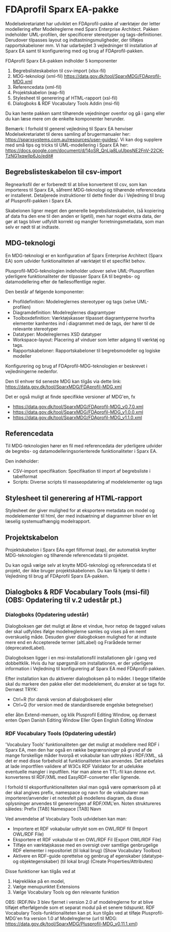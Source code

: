 FDAprofil Sparx EA-pakke
=======

Modelsekretariatet har udviklet en FDAprofil-pakke af værktøjer der letter modellering efter Modelreglerne med Sparx Enterprise Architect. Pakken indeholder UML-profilen, der specificerer stereotyper og tags-definitioner.  Derudover tilpasses layout og indtastningsmuligheder, der tilføjes rapportskabeloner mm. Vi har udarbejdet 3 vejledninger til installation af Sparx EA samt til konfigurering med og brug af FDAprofil-pakken.

FDAprofil Sparx EA-pakken indholder 5 komponenter

1. Begrebslisteskabelon til csv-import (xlsx-fil)
2. MDG-teknologi (xml-fil) https://data.gov.dk/tool/SparxMDG/FDAprofil-MDG.xml
3. Referencedata (xml-fil)
4. Projektskabelon (eap-fil)
5. Stylesheet til generering af HTML-rapport (xsl-fil)
6. Dialogboks & RDF Vocabulary Tools Addin (msi-fil)

Du kan hente pakken samt tilhørende vejedninger ovenfor og gå i gang eller du kan læse mere om de enkelte komponenter herunder.

Bemærk: I forhold til generel vejledning til Sparx EA henviser Modelsekretariatet til deres samling af brugermanualer her: https://sparxsystems.com.au/resources/user-guides/. Vi kan dog supplere med små tips og tricks til UML-modellering i Sparx EA her: https://docs.google.com/document/d/14oSR_QnLja8LuUbpsNE2FnV-22CK-TzNG1xqwIlp6Jo/edit#
 

## Begrebslisteskabelon til csv-import

Regnearksfil der er forberedt til at blive konverteret til csv, som kan importeres til Sparx EA, såfremt MDG-teknologi og tilhørende referencedata er installeret. Detaljerede instruktioner til dette finder du i Vejledning til brug af Plusprofil-pakken i Sparx EA.

Skabelonen ligner meget den generelle begrebslisteskabelon, (så kopiering af data fra den ene til den anden er ligetil), men har noget ekstra data, der gør at tags bliver udfyldt korrekt og mangler forretningsmetadata, som man selv er nødt til at indtaste.

 

## MDG-teknologi

En MDG-teknologi er en konfiguration af Sparx Enterprise Architect (Sparx EA) som udvider funktionaliteten af værktøjet til et specifikt behov.

Plusprofil-MDG-teknologien indeholder udover selve UML-Plusprofilen yderligere funktionaliteter der tilpasser Sparx EA til begrebs- og datamodellering efter de fællesoffentlige regler.

Den består af følgende komponenter:

* Profildefinition: Modelreglernes stereotyper og tags (selve UML-profilen)
* Diagramdefinition: Modelreglernes diagramtyper
* Toolboxdefinition: Værktøjskasser tilpasset diagramtyperne hvorfra elementer kanhentes ind i diagrammet med de tags, der hører til de relevante stereotyper
* Datatyper: Modelreglernes XSD datatyper
* Workspace-layout: Placering af vinduer som letter adgang til værktøj og tags.
* Rapportskabeloner: Rapportskabeloner til begrebsmodeller og logiske modeller

Konfigurering og brug af FDAprofil-MDG-teknologien er beskrevet i vejledningerne nedenfor.

Den til enhver tid seneste MDG kan tilgås via dette link: https://data.gov.dk/tool/SparxMDG/FDAprofil-MDG.xml 

Det er også muligt at finde specifikke versioner af MDG'en, fx
* https://data.gov.dk/tool/SparxMDG/FDAprofil-MDG_v0.7.0.xml
* https://data.gov.dk/tool/SparxMDG/FDAprofil-MDG_v1.0.0.xml
* https://data.gov.dk/tool/SparxMDG/FDAprofil-MDG_v1.1.0.xml

## Referencedata

Til MDG-teknologien hører en fil med referencedata der yderligere udvider de begrebs- og datamodelleringsorienterede funktionaliteter i Sparx EA.

Den indeholder:

* CSV-import specifikation: Specifikation til import af begrebsliste i tabelformat
* Scripts: Diverse scripts til masseopdatering af modelelementer og tags

## Stylesheet til generering af HTML-rapport

Stylesheet der giver mulighed for at eksportere metadata om model og modelelementer til html, der med indsætning af diagrammer bliver en let læselig systemuafhængig modelrapport.

## Projektskabelon

Projektskabelon i Sparx EAs eget filformat (eap), der automatisk knytter MDG-teknologien og tilhørende referencedata til projektet.

Du kan også vælge selv at knytte MDG-teknologi og referencedata til et projekt, der ikke bruger projektskabelonen. Du kan få hjælp til dette i Vejledning til brug af FDAprofil Sparx EA-pakken.

 
## Dialogboks & RDF Vocabulary Tools (msi-fil) (OBS: Opdatering til v.2 udestår pt.)

### Dialogboks (Opdatering udestår)

Dialogboksen gør det muligt at åbne et vindue, hvor netop de tagged values der skal udfyldes ifølge modelreglerne samles og vises på en nemt overskuelig måde. Desuden giver dialogboksen mulighed for at indtaste mere end en Accepterede termer (altLabel) og Frarådede termer (deprecatedLabel).

Dialogboksen ligger i en msi-installationsfil installationen går i gang ved dobbeltklik. Hvis du har spørgsmål om installationen, er der yderligere information i Vejledning til konfigurering af Sparx EA med FDAprofil-pakken.

Efter installation kan du aktiverer dialogboksen på to måder. I begge tilfælde skal du markere den pakke eller det modelelement, du ønsker at se tags for. Dernæst TRYK:

* Ctrl+R (for dansk version af dialogboksen) eller 
* Ctrl+Q (for version med de standardiserede engelske betegnelser)


eller åbn Extend-menuen, og klik Plusprofil Editing Window, og dernæst enten Open Danish Editing Window Eller Open English Editing Window

### RDF Vocabulary Tools (Opdatering udestår)
'Vocabulary Tools' funktionaliteten gør det muligt at modellere med RDF i Sparx EA, men den har også en række begrænsninger på grund af de mange forskellige måder hvorpå et vokabular kan udtrykkes i RDF/XML, så det er med disse forbehold at funktionaliteten kan anvendes. Det anbefales at lade importfilen validere af W3Cs RDF Validator for at udelukke eventuelle mangler i inputfilen. Har man alene en TTL-fil kan denne evt. konverteres til RDF/XML med EasyRDF-converter eller lignende.

I forhold til eksportfunktionaliteten skal man også være opmærksom på at der skal angives prefix, namespace og navn for de vokabularer man importerer/anvender i et notesfelt på modellens diagram, da disse oplysninger anvendes til genereringen af RDF/XML'en. Noten struktureres således: Prefix [TAB] Namespace [TAB] Navn 

Ved anvendelse af Vocabulary Tools udvidelsen kan man:
- Importere et RDF vokabular udtrykt som en OWL/RDF fil (Import OWL/RDF File)
- Eksportere et RDF vokabular til en OWL/RDF Fil (Export OWL/RDF File)
- Tilføje en værktøjskasse med en oversigt over samtlige genbrugelige RDF elementer i repositoriet (til lokal brug) (Show Vocabulary Toolbox)
- Aktivere en RDF-guide oprettelse og genbrug af egenskaber (datatype- og objektegenskaber) (til lokal brug) (Create Properties/Attributes)

Disse funktioner kan tilgås ved at 
1. Højreklikke på en model, 
2. Vælge menupunktet Extensions
3. Vælge Vocabulary Tools og den relevante funktion
 
OBS: (RDF/Niv 3 blev fjernet i version 2.0 af modelreglerne for at blive tilføjet efterfølgende som et separat modul på et senere tidspunkt. RDF Vocabulary Tools-funktionaliteten kan pt. kun tilgås ved at tilføje Plusprofil-MDG'en fra version 1.0 af Modelreglerne (url til MDG: https://data.gov.dk/tool/SparxMDG/Plusprofil-MDG_v0.11.1.xml)
